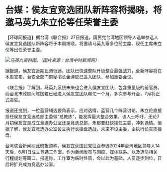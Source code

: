 

# 台媒：侯友宜竞选团队新阵容将揭晓，将邀马英九朱立伦等任荣誉主委

【环球网报道】据台湾《联合报》27日报道，国民党台湾地区领导人选举参选人侯友宜竞选团队新阵容将于本周揭晓，将邀请马英九等多位前主席、现任主席朱立伦等出任荣誉主委。

![](https://inews.gtimg.com/om_bt/Ov8kyuRn9l35CZsff6mE8m3uK8hdeGi6GcxFuyldZJTRUAA/1000)_马英九资料图。（图片来源：台湾中时新闻网）_

据报道，侯友宜近期民调低迷，团队已快速整队升级整合最强战力，全新阵容将在本周宣布，台安全部门前秘书长金溥聪已进入团队，参加重要会议。

《联合报》了解到，马英九系统未来也会进入侯友宜团队，包含重量级的前官员。而台北市政顾问陈国君已经进入侯友宜团队帮忙一个月，多次参与开会，7月将正式进驻。

报道还提到，一位蓝营辅选要角表示，应对选情，蓝营几个阵营讨论，朱立伦直接担任侯友宜竞选总部主委做“总教练”，能发挥最大整合效果。该人士呼吁，无论7月初侯友宜是成立竞选办公室还是竞选总部，朱都要赶快接任主委，冲刺选情。但据了解，侯友宜竞选办公室设立执行长操盘选战，未来不设主委，由执行长实质操盘。

台湾联合新闻网此前报道称，侯友宜获国民党征召参选2024年台湾地区领导人14天后，6月1日成立竞选工作室，作为新闻发布与回应、媒体联系、以及选举相关行程规划等窗口。报道称，工作室为临时性质，会以此为基础，人员逐步到位，日后将扩充成为竞选办公室。

